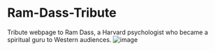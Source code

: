 # Ram-Dass-Tribute
Tribute webpage to Ram Dass, a Harvard psychologist who became a spiritual guru to Western audiences.
![image](https://user-images.githubusercontent.com/96216965/167912535-99efc617-b798-4e52-8a90-8d7ffcb532ff.png)
